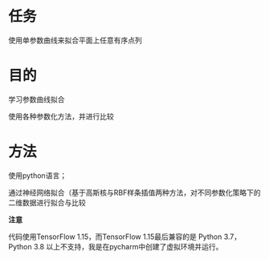 **任务** 
====
使用单参数曲线来拟合平面上任意有序点列

**目的**
====
学习参数曲线拟合

使用各种参数化方法，并进行比较

**方法**
====

使用python语言；

通过神经网络拟合（基于高斯核与RBF样条插值两种方法，对不同参数化策略下的二维数据进行拟合与比较

**注意**

代码使用TensorFlow 1.15，而TensorFlow 1.15最后兼容的是 Python 3.7，Python 3.8 以上不支持，我是在pycharm中创建了虚拟环境并运行。
